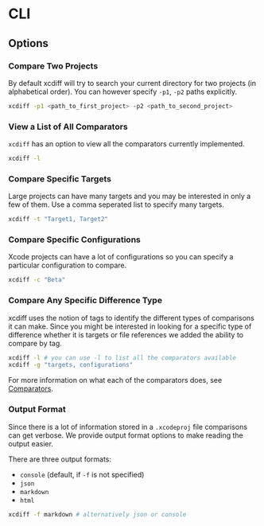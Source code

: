 # CLI

## Options

### Compare Two Projects

By default xcdiff will try to search your current directory for two projects (in alphabetical order). You can however specify `-p1`, `-p2` paths explicitly.

```sh
xcdiff -p1 <path_to_first_project> -p2 <path_to_second_project>
```

### View a List of All Comparators

`xcdiff` has an option to view all the comparators currently implemented.

```sh
xcdiff -l
```

### Compare Specific Targets

Large projects can have many targets and you may be interested in only a few of them. Use a comma seperated list to specify many targets.

```sh
xcdiff -t "Target1, Target2"
```

###  Compare Specific Configurations

Xcode projects can have a lot of configurations so you can specify a particular configuration to compare.

```sh
xcdiff -c "Beta"
```

### Compare Any Specific Difference Type

xcdiff uses the notion of tags to identify the different types of comparisons it can make. Since you might be interested in looking for a specific type of difference whether it is targets or file references we added the ability to compare by tag.

```sh
xcdiff -l # you can use -l to list all the comparators available
xcdiff -g "targets, configurations"
```

For more information on what each of the comparators does, see [Comparators](Comparators.md).

### Output Format

Since there is a lot of information stored in a `.xcodeproj` file comparisons can get verbose. We provide output format options to make reading the output easier.

There are three output formats:
- `console` (default, if `-f` is not specified)
- `json`
- `markdown`
- `html`

```sh
xcdiff -f markdown # alternatively json or console
```